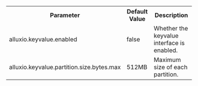 <table class="table table-striped">
<tr><th>Parameter</th><th>Default Value</th><th>Description</th></tr>
<tr>
  <td>alluxio.keyvalue.enabled</td>
  <td>false</td>
  <td>
  Whether the keyvalue interface is enabled.
  </td>
</tr>
<tr>
  <td>alluxio.keyvalue.partition.size.bytes.max</td>
  <td>512MB
  <td>
  Maximum size of each partition.
  </td>
</tr>
</table>